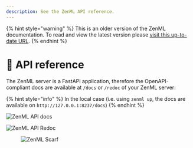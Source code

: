 ```yaml
---
description: See the ZenML API reference.
---
```


{% hint style="warning" %}
This is an older version of the ZenML documentation. To read and view the latest version please [visit this up-to-date URL](https://docs.zenml.io).
{% endhint %}


# 👀 API reference

The ZenML server is a FastAPI application, therefore the OpenAPI-compliant docs are available at `/docs` or `/redoc`
of your ZenML server:

{% hint style="info" %}
In the local case (i.e. using `zenml up`, the docs are available on `http://127.0.0.1:8237/docs`)
{% endhint %}

![ZenML API docs](../.gitbook/assets/zenml_api_docs.png)

![ZenML API Redoc](../.gitbook/assets/zenml_api_redoc.png)

<figure><img src="https://static.scarf.sh/a.png?x-pxid=f0b4f458-0a54-4fcd-aa95-d5ee424815bc" alt="ZenML Scarf"><figcaption></figcaption></figure>
